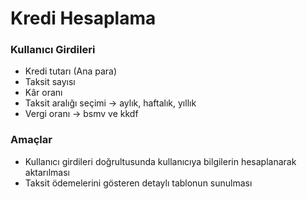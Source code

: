 # Kredi Hesaplama
### Kullanıcı Girdileri
- Kredi tutarı (Ana para) 
- Taksit sayısı
- Kâr oranı
- Taksit aralığı seçimi → aylık, haftalık, yıllık
- Vergi oranı → bsmv ve kkdf
### Amaçlar
- Kullanıcı girdileri doğrultusunda kullanıcıya bilgilerin hesaplanarak aktarılması
- Taksit ödemelerini gösteren detaylı tablonun sunulması
